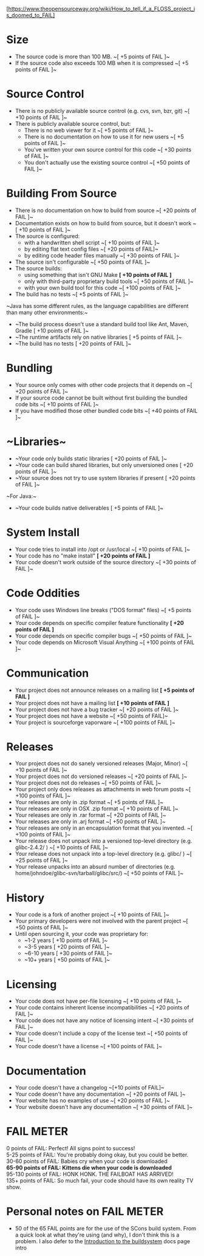 [https://www.theopensourceway.org/wiki/How_to_tell_if_a_FLOSS_project_is_doomed_to_FAIL]

# Size
* The source code is more than 100 MB. ~[ +5 points of FAIL ]~
* If the source code also exceeds 100 MB when it is compressed ~[ +5 points of FAIL ]~

# Source Control
* There is no publicly available source control (e.g. cvs, svn, bzr, git) ~[ +10 points of FAIL ]~
* There is publicly available source control, but:
  * There is no web viewer for it ~[ +5 points of FAIL ]~
  * There is no documentation on how to use it for new users ~[ +5 points of FAIL ]~
  * You've written your own source control for this code ~[ +30 points of FAIL ]~
  * You don't actually use the existing source control ~[ +50 points of FAIL ]~

# Building From Source
* There is no documentation on how to build from source ~[ +20 points of FAIL ]~
* Documentation exists on how to build from source, but it doesn't work ~[ +10 points of FAIL ]~
* The source is configured:
  * with a handwritten shell script ~[ +10 points of FAIL ]~
  * by editing flat text config files ~[ +20 points of FAIL]~
  * by editing code header files manually ~[ +30 points of FAIL ]~
* The source isn't configurable ~[ +50 points of FAIL ]~
* The source builds:
  * using something that isn't GNU Make **[ +10 points of FAIL ]**
  * only with third-party proprietary build tools ~[ +50 points of FAIL ]~
  * with your own build tool for this code ~[ +100 points of FAIL ]~
* The build has no tests ~[ +5 points of FAIL ]~

~Java has some different rules, as the language capabilities are different than many other environments:~
* ~The build process doesn't use a standard build tool like Ant, Maven, Gradle [ +10 points of FAIL ]~
* ~The runtime artifacts rely on native libraries [ +5 points of FAIL ]~
* ~The build has no tests [ +20 points of FAIL ]~

# Bundling
* Your source only comes with other code projects that it depends on ~[ +20 points of FAIL ]~
* If your source code cannot be built without first building the bundled code bits ~[ +10 points of FAIL ]~
* If you have modified those other bundled code bits ~[ +40 points of FAIL ]~

# ~Libraries~
* ~Your code only builds static libraries [ +20 points of FAIL ]~
* ~Your code can build shared libraries, but only unversioned ones [ +20 points of FAIL ]~
* ~Your source does not try to use system libraries if present [ +20 points of FAIL ]~

~For Java:~
* ~Your code builds native deliverables [ +5 points of FAIL ]~

# System Install
* Your code tries to install into /opt or /usr/local ~[ +10 points of FAIL ]~
* Your code has no "make install" **[ +20 points of FAIL ]**
* Your code doesn't work outside of the source directory ~[ +30 points of FAIL ]~

# Code Oddities
* Your code uses Windows line breaks ("DOS format" files) ~[ +5 points of FAIL ]~
* Your code depends on specific compiler feature functionality **[ +20 points of FAIL ]**
* Your code depends on specific compiler bugs ~[ +50 points of FAIL ]~
* Your code depends on Microsoft Visual Anything ~[ +100 points of FAIL ]~

# Communication
* Your project does not announce releases on a mailing list **[ +5 points of FAIL ]**
* Your project does not have a mailing list **[ +10 points of FAIL ]**
* Your project does not have a bug tracker ~[ +20 points of FAIL ]~
* Your project does not have a website ~[ +50 points of FAIL]~
* Your project is sourceforge vaporware ~[ +100 points of FAIL ]~

# Releases
* Your project does not do sanely versioned releases (Major, Minor) ~[ +10 points of FAIL ]~
* Your project does not do versioned releases ~[ +20 points of FAIL ]~
* Your project does not do releases ~[ +50 points of FAIL ]~
* Your project only does releases as attachments in web forum posts ~[ +100 points of FAIL ]~
* Your releases are only in .zip format ~[ +5 points of FAIL ]~
* Your releases are only in OSX .zip format ~[ +10 points of FAIL ]~
* Your releases are only in .rar format ~[ +20 points of FAIL ]~
* Your releases are only in .arj format ~[ +50 points of FAIL ]~
* Your releases are only in an encapsulation format that you invented. ~[ +100 points of FAIL ]~
* Your release does not unpack into a versioned top-level directory (e.g. glibc-2.4.2/ ) ~[ +10 points of FAIL ]~
* Your release does not unpack into a top-level directory (e.g. glibc/ ) ~[ +25 points of FAIL ]~
* Your release unpacks into an absurd number of directories (e.g. home/johndoe/glibc-svn/tarball/glibc/src/) ~[ +50 points of FAIL ]~

# History
* Your code is a fork of another project ~[ +10 points of FAIL ]~
* Your primary developers were not involved with the parent project ~[ +50 points of FAIL ]~
* Until open sourcing it, your code was proprietary for:
  * ~1-2 years [ +10 points of FAIL ]~
  * ~3-5 years [ +20 points of FAIL ]~
  * ~6-10 years [ +30 points of FAIL ]~
  * ~10+ years [ +50 points of FAIL ]~

# Licensing
* Your code does not have per-file licensing ~[ +10 points of FAIL ]~
* Your code contains inherent license incompatibilities ~[ +20 points of FAIL ]~
* Your code does not have any notice of licensing intent ~[ +30 points of FAIL ]~
* Your code doesn't include a copy of the license text ~[ +50 points of FAIL ]~
* Your code doesn't have a license ~[ +100 points of FAIL ]~

# Documentation
* Your code doesn't have a changelog ~[+10 points of FAIL]~
* Your code doesn't have any documentation ~[ +20 points of FAIL ]~
* Your website has no examples of use ~[ +20 points of FAIL ]~
* Your website doesn't have any documentation ~[ +30 points of FAIL ]~

# FAIL METER
0 points of FAIL: Perfect! All signs point to success!<BR>
5-25 points of FAIL: You're probably doing okay, but you could be better.<BR>
30-60 points of FAIL: Babies cry when your code is downloaded<BR>
**65-90 points of FAIL: Kittens die when your code is downloaded<BR>**
95-130 points of FAIL: HONK HONK. THE FAILBOAT HAS ARRIVED!<BR>
135+ points of FAIL: So much fail, your code should have its own reality TV show.<BR>

# Personal notes on FAIL METER
* 50 of the 65 FAIL points are for the use of the SCons build system.
  From a quick look at what they're using (and why), I don't think this is a problem.
  I also defer to the [Introduction to the buildsystem](https://godot.readthedocs.io/en/3.0/development/compiling/introduction_to_the_buildsystem.html) docs page intro
